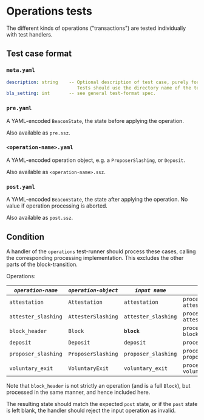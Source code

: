 # Operations tests

The different kinds of operations ("transactions") are tested individually with test handlers.

## Test case format

### `meta.yaml`

```yaml
description: string    -- Optional description of test case, purely for debugging purposes.
                          Tests should use the directory name of the test case as identifier, not the description.
bls_setting: int       -- see general test-format spec.
```

### `pre.yaml`

A YAML-encoded `BeaconState`, the state before applying the operation.

Also available as `pre.ssz`.

### `<operation-name>.yaml`

A YAML-encoded operation object, e.g. a `ProposerSlashing`, or `Deposit`.

Also available as `<operation-name>.ssz`.

### `post.yaml`

A YAML-encoded `BeaconState`, the state after applying the operation. No value if operation processing is aborted.

Also available as `post.ssz`.


## Condition

A handler of the `operations` test-runner should process these cases,
 calling the corresponding processing implementation.
This excludes the other parts of the block-transition.

Operations:

| *`operation-name`*      | *`operation-object`* | *`input name`*       | *`processing call`*                                    |
|-------------------------|----------------------|----------------------|--------------------------------------------------------|
| `attestation`           | `Attestation`        | `attestation`        | `process_attestation(state, attestation)`              |
| `attester_slashing`     | `AttesterSlashing`   | `attester_slashing`  | `process_attester_slashing(state, attester_slashing)`  |
| `block_header`          | `Block`              | **`block`**          | `process_block_header(state, block)`                   |
| `deposit`               | `Deposit`            | `deposit`            | `process_deposit(state, deposit)`                      |
| `proposer_slashing`     | `ProposerSlashing`   | `proposer_slashing`  | `process_proposer_slashing(state, proposer_slashing)`  |
| `voluntary_exit`        | `VoluntaryExit`      | `voluntary_exit`     | `process_voluntary_exit(state, voluntary_exit)`        |

Note that `block_header` is not strictly an operation (and is a full `Block`), but processed in the same manner, and hence included here.

The resulting state should match the expected `post` state, or if the `post` state is left blank,
 the handler should reject the input operation as invalid.
